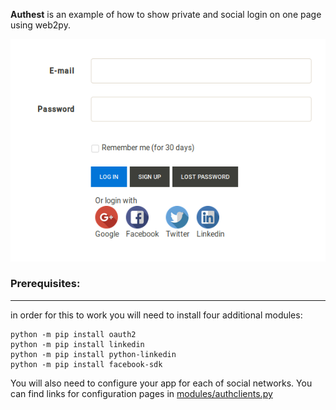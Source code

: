 **Authest** is an example of how to show private and social login on one page using web2py. 


![login screen](login_screen.png)

### Prerequisites:

***

in order for this to work you will need to install four additional modules:

    python -m pip install oauth2
    python -m pip install linkedin
    python -m pip install python-linkedin
    python -m pip install facebook-sdk

You will also need to configure your app for each of social networks. 
You can find links for configuration pages in [modules/authclients.py](modules/authclients.py)




    



